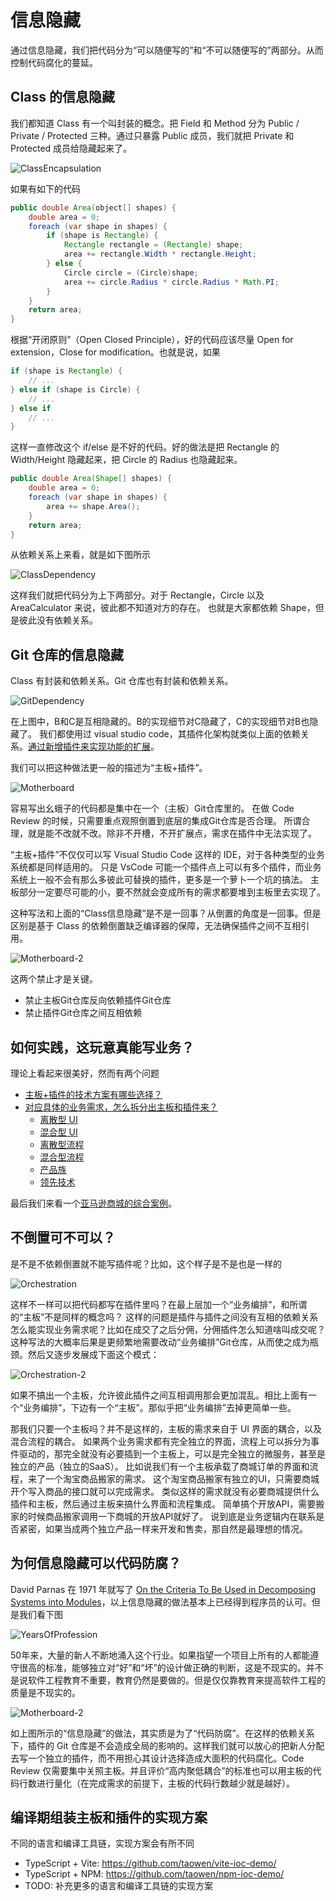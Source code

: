 # 信息隐藏

通过信息隐藏，我们把代码分为“可以随便写的”和“不可以随便写的”两部分。从而控制代码腐化的蔓延。

## Class 的信息隐藏

我们都知道 Class 有一个叫封装的概念。把 Field 和 Method 分为 Public / Private / Protected 三种。通过只暴露 Public 成员，我们就把 Private 和 Protected 成员给隐藏起来了。

![ClassEncapsulation](./ClassEncapsulation.drawio.svg)

如果有如下的代码

```java
public double Area(object[] shapes) {
    double area = 0;
    foreach (var shape in shapes) {
        if (shape is Rectangle) {
            Rectangle rectangle = (Rectangle) shape;
            area += rectangle.Width * rectangle.Height;
        } else {
            Circle circle = (Circle)shape;
            area += circle.Radius * circle.Radius * Math.PI;
        }
    }
    return area;
}
```

根据“开闭原则”（Open Closed Principle），好的代码应该尽量 Open for extension，Close for modification。也就是说，如果

```java
if (shape is Rectangle) {
    // ...
} else if (shape is Circle) {
    // ...
} else if
    // ...
}
```

这样一直修改这个 if/else 是不好的代码。好的做法是把 Rectangle 的 Width/Height 隐藏起来，把 Circle 的 Radius 也隐藏起来。

```java
public double Area(Shape[] shapes) {
    double area = 0;
    foreach (var shape in shapes) {
        area += shape.Area();
    }
    return area;
}
```

从依赖关系上来看，就是如下图所示

![ClassDependency](./ClassDependency.drawio.svg)

这样我们就把代码分为上下两部分。对于 Rectangle，Circle 以及 AreaCalculator 来说，彼此都不知道对方的存在。
也就是大家都依赖 Shape，但是彼此没有依赖关系。

## Git 仓库的信息隐藏

Class 有封装和依赖关系。Git 仓库也有封装和依赖关系。

![GitDependency](./GitDependency.drawio.svg)

在上图中，B和C是互相隐藏的。B的实现细节对C隐藏了，C的实现细节对B也隐藏了。
我们都使用过 visual studio code，其插件化架构就类似上面的依赖关系。[通过新增插件来实现功能的扩展](../VscodeExample/README.md)。

我们可以把这种做法更一般的描述为“主板+插件”。

![Motherboard](./Motherboard.drawio.svg)

容易写出幺蛾子的代码都是集中在一个（主板）Git仓库里的。
在做 Code Review 的时候，只需要重点观照倒置到底层的集成Git仓库是否合理。
所谓合理，就是能不改就不改。除非不开槽，不开扩展点，需求在插件中无法实现了。

“主板+插件”不仅仅可以写 Visual Studio Code 这样的 IDE，对于各种类型的业务系统都是同样适用的。
只是 VsCode 可能一个插件点上可以有多个插件，而业务系统上一般不会有那么多彼此可替换的插件，更多是一个萝卜一个坑的搞法。
主板部分一定要尽可能的小，要不然就会变成所有的需求都要堆到主板里去实现了。

这种写法和上面的“Class信息隐藏”是不是一回事？从倒置的角度是一回事。但是区别是基于 Class 的依赖倒置缺乏编译器的保障，无法确保插件之间不互相引用。

![Motherboard-2](./Motherboard-2.drawio.svg)

这两个禁止才是关键。

* 禁止主板Git仓库反向依赖插件Git仓库
* 禁止插件Git仓库之间互相依赖

## 如何实践，这玩意真能写业务？

理论上看起来很美好，然而有两个问题

* [主板+插件的技术方案有哪些选择？](../DependencyInversion/README.md)
* [对应具体的业务需求，怎么拆分出主板和插件来？](../Integration/README.md)
    * [离散型 UI](../Integration/DiscreteUI/README.md)
    * [混合型 UI](../Integration/MixedUI/README.md)
    * [离散型流程](../Integration/DiscreteProcess/README.md)
    * [混合型流程](../Integration/MixedProcess/README.md)
    * [产品族](../Integration/ProductFamily/README.md)
    * [领先技术](../Integration/Library/README.md)

最后我们来看一个[亚马逊商城的综合案例](../AmazonExample/README.md)。

## 不倒置可不可以？

是不是不依赖倒置就不能写插件呢？比如，这个样子是不是也是一样的

![Orchestration](./Orchestration.drawio.svg)

这样不一样可以把代码都写在插件里吗？在最上层加一个“业务编排”，和所谓的“主板”不是同样的概念吗？
这样的问题是插件与插件之间没有互相的依赖关系怎么能实现业务需求呢？比如在成交了之后分佣，分佣插件怎么知道啥叫成交呢？这种写法的大概率后果是更频繁地需要改动“业务编排”Git仓库，从而使之成为瓶颈。然后又逐步发展成下面这个模式：

![Orchestration-2](./Orchestration-2.drawio.svg)

如果不搞出一个主板，允许彼此插件之间互相调用那会更加混乱。相比上面有一个“业务编排”，下边有一个“主板”。那似乎把“业务编排”去掉更简单一些。

那我们只要一个主板吗？并不是这样的，主板的需求来自于 UI 界面的耦合，以及混合流程的耦合。
如果两个业务需求都有完全独立的界面，流程上可以拆分为事件驱动的，那完全就没有必要插到一个主板上，可以是完全独立的微服务，甚至是独立的产品（独立的SaaS）。
比如说我们有一个主板承载了商城订单的界面和流程，来了一个淘宝商品搬家的需求。
这个淘宝商品搬家有独立的UI，只需要商城开个写入商品的接口就可以完成需求。
类似这样的需求就没有必要商城提供什么插件和主板，然后通过主板来搞什么界面和流程集成。
简单搞个开放API，需要搬家的时候商品搬家调用一下商城的开放API就好了。
说到底是业务逻辑内在联系是否紧密，如果当成两个独立产品一样来开发和售卖，那自然是最理想的情况。

## 为何信息隐藏可以代码防腐？

David Parnas 在 1971 年就写了 [On the Criteria To Be Used in Decomposing Systems into Modules](http://sunnyday.mit.edu/16.355/parnas-criteria.html)，以上信息隐藏的做法基本上已经得到程序员的认可。但是我们看下图

![YearsOfProfession](./YearsOfProfession.png)

50年来，大量的新人不断地涌入这个行业。如果指望一个项目上所有的人都能遵守很高的标准，能够独立对“好”和“坏”的设计做正确的判断，这是不现实的。并不是说软件工程教育不重要，教育仍然是要做的。但是仅仅靠教育来提高软件工程的质量是不现实的。

![Motherboard-2](./Motherboard-2.drawio.svg)

如上图所示的“信息隐藏”的做法，其实质是为了“代码防腐”。在这样的依赖关系下，插件的 Git 仓库是不会造成全局的影响的。这样我们就可以放心的把新人分配去写一个独立的插件，而不用担心其设计选择造成大面积的代码腐化。Code Review 仅需要集中关照主板。并且评价“高内聚低耦合”的标准也可以用主板的代码行数进行量化（在完成需求的前提下，主板的代码行数越少就是越好）。

## 编译期组装主板和插件的实现方案

不同的语言和编译工具链，实现方案会有所不同

* TypeScript + Vite: https://github.com/taowen/vite-ioc-demo/
* TypeScript + NPM: https://github.com/taowen/npm-ioc-demo/
* TODO: 补充更多的语言和编译工具链的实现方案
